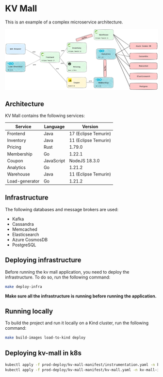 # KV Mall

This is an example of a complex microservice architecture.

![KV Mall](kv_mall.png)

## Architecture

KV Mall contains the following services:

| Service | Language   | Version              |
| --- |------------|----------------------|
| Frontend | Java       | 17 (Eclipse Temurin) |
| Inventory | Java       | 11 (Eclipse Temurin) |
| Pricing | Rust       | 1.79.0 |
| Membership | Go         | 1.22.1               |
| Coupon | JavaScript | NodeJS 18.3.0        |
| Analytics | Go         | 1.21.2                 |
| Warehouse | Java | 11 (Eclipse Temurin) |
| Load-generator | Go | 1.21.2 |

## Infrastructure

The following databases and message brokers are used:
- Kafka
- Cassandra
- Memcached
- Elasticsearch
- Azure CosmosDB
- PostgreSQL

## Deploying infrastructure

Before running the kv mall application, you need to deploy the infrastructure. To do so, run the following command:

```bash
make deploy-infra
````

**Make sure all the infrastructure is running before running the application.**

## Running locally

To build the project and run it locally on a Kind cluster, run the following command:

```bash
make build-images load-to-kind deploy
```

## Deploying kv-mall in k8s
```bash
kubectl apply -f prod-deploy/kv-mall-manifest/instrumentation.yaml -n kv-mall-infra
kubectl apply -f prod-deploy/kv-mall-manifest/kv-mall.yaml -n kv-mall-infra
```

